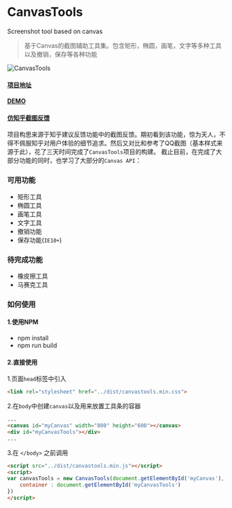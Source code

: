 # CanvasTools
Screenshot tool based on canvas

> 基于Canvas的截图辅助工具集。包含矩形，椭圆，画笔，文字等多种工具以及撤销，保存等各种功能

![CanvasTools](https://img.smohan.net/project/d73e2e41950ea7d342a45fc6a57bd291.jpg)

#### [项目地址](https://smohan.net/lab/canvastools)
#### [DEMO](https://s-mohan.github.io/demo/canvastools/demo.html)
#### [仿知乎截图反馈](https://s-mohan.github.io/demo/canvastools/zhihu.html)

项目构思来源于知乎建议反馈功能中的截图反馈。期初看到该功能，惊为天人，不得不佩服知乎对用户体验的细节追求。然后又对比和参考了QQ截图（基本样式来源于此），花了三天时间完成了`CanvasTools`项目的构建。
截止目前，在完成了大部分功能的同时，也学习了大部分的`Canvas API`：

### 可用功能

- 矩形工具
- 椭圆工具
- 画笔工具
- 文字工具
- 撤销功能 
- 保存功能(`IE10+`)

### 待完成功能

- 橡皮擦工具
- 马赛克工具

### 如何使用

#### 1.使用NPM

- npm install
- npm run build

#### 2.直接使用

1.页面`head`标签中引入
```html
<link rel="stylesheet" href="../dist/canvastools.min.css">
```
2.在`body`中创建`canvas`以及用来放置工具条的容器
```html
...
<canvas id="myCanvas" width="800" height="600"></canvas>
<div id="myCanvasTools"></div>
...
```
3.在 `</body>` 之前调用
```html
<script src="../dist/canvastools.min.js"></script>
<script>
var canvasTools = new CanvasTools(document.getElementById('myCanvas'), {
    container : document.getElementById('myCanvasTools')
})
</script>
```
